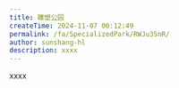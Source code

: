 ```yaml
---
title: 雕塑公园
createTime: 2024-11-07 00:12:49
permalink: /fa/SpecializedPark/RWJu3SnR/
author: sunshang-hl
description: xxxx
---
```


xxxx